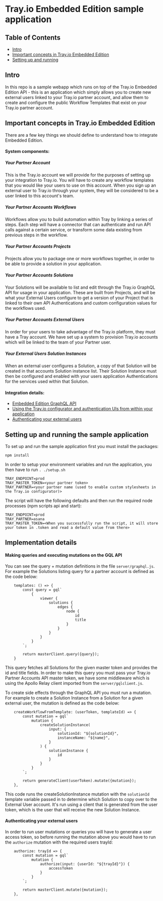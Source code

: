 Tray.io Embedded Edition sample application
=================

## Table of Contents

  * [Intro](#trayio-embedded-edition-sample-application)
  * [Important concepts in Tray.io Embedded Edition](#important-concepts-in-trayio-embedded-edition)
  * [Setting up and running](#setting-up-and-running-the-sample-application)

## Intro
In this repo is a sample webapp which runs on top of the Tray.io Embedded Edition API - this is an application which simply allows you to create new external users linked to your Tray.io partner account, and allow them to create and configure the public Workflow Templates that exist on your Tray.io partner account.

## Important concepts in Tray.io Embedded Edition

There are a few key things we should define to understand how to integrate Embedded Edition.

#### System components:

##### Your Partner Account
This is the Tray.io account we will provide for the purposes of setting up your integration to Tray.io. You will have to create any workflow templates that you would like your users to use on this account. When you sign up an external user to Tray.io through your system, they will be considered to be a user linked to this account's team.

##### Your Partner Accounts Workflows

Workflows allow you to build automation within Tray by linking a series of steps. Each step will have a connector that can authenticate and run API calls against a certain service, or transform some data existing from previous steps in the workflow.

##### Your Partner Accounts Projects

Projects allow you to package one or more workflows together, in order to be able to provide a solution in your application.

##### Your Partner Accounts Solutions

Your Solutions will be available to list and edit through the Tray.io GraphQL API for usage in your application. These are built from Projects, and will be what your External Users configure to get a version of your Project that is linked to their own API Authentications and custom configuration values for the workflows used.

##### Your Partner Accounts External Users

In order for your users to take advantage of the Tray.io platform, they must have a Tray account. We have set up a system to provision Tray.io accounts which will be linked to the team of your Partner user.

##### Your External Users Solution Instances

When an external user configures a Solution, a copy of that Solution will be created in that accounts Solution instance list. Their Solution Instance must then be configured and enabled with your users application Authentications for the services used within that Solution.

#### Integration details:

* [Embedded Edition GraphQL API](https://tray.io/docs/article/partner-api-intro)
* [Using the Tray.io configurator and authentication UIs from within your application](https://tray.io/docs/article/embedded-external-configuration)
* [Authenticating your external users](https://github.com/trayio/embedded-edition-sample-app#authenticating-your-external-users)

## Setting up and running the sample application

To set up and run the sample application first you must install the packages:

```
npm install
```

In order to setup your environment variables and run the application, you then have to run `. ./setup.sh`

```
TRAY_ENDPOINT=prod
TRAY_MASTER_TOKEN=<your partner token>
TRAY_PARTNER=<your partner name (used to enable custom stylesheets in the Tray.io configurator)>
```

The script will have the following defaults and then run the required node processes (npm scripts api and start):

```
TRAY_ENDPOINT=prod
TRAY_PARTNER=asana
TRAY_MASTER_TOKEN=<When you successfully run the script, it will store your token in .token and read a default value from there>
```

## Implementation details

#### Making queries and executing mutations on the GQL API
You can see the query + mutation definitions in the file `server/graphql.js`. For example the Solutions listing query for a partner account is defined as the code below:
```
    templates: () => {
        const query = gql`
            {
                viewer {
                    solutions {
                        edges {
                            node {
                                id
                                title
                            }
                        }
                    }
                }
            }
        `;

        return masterClient.query({query});
    }
```

This query fetches all Solutions for the given master token and provides the id and title fields. In order to make this query you must pass your Tray.io Partner Accounts API master token, we have some middleware which is using the Apollo Relay client imported from the `server/gqlclient.js`.

To create side effects through the GraphQL API you must run a mutation. For example to create a Solution Instance from a Solution for a given external user, the mutation is defined as the code below:

```
    createWorkflowFromTemplate: (userToken, templateId) => {
        const mutation = gql`
            mutation {
                createSolutionInstance(
                    input: {
                        solutionId: "${solutionId}",
                        instanceName: "${name}",
                    }
                ) {
                    solutionInstance {
                        id
                    }
                }
            }
        `;

        return generateClient(userToken).mutate({mutation});
    },
```

This code runs the createSolutionInstance mutation with the `solutionId` template variable passed in to determine which Solution to copy over to the External User account. It's run using a client that is generated from the user token, which is the user that will receive the new Solution Instance.

#### Authenticating your external users

In order to run user mutations or queries you will have to generate a user access token, so before running the mutation above you would have to run the `authorize` mutation with the required users trayId:

```
    authorize: trayId => {
        const mutation = gql`
            mutation {
                authorize(input: {userId: "${trayId}"}) {
                    accessToken
                }
            }
        `;

        return masterClient.mutate({mutation});
    },
```
